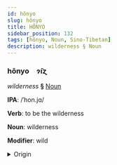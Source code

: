 ```yaml
---
id: hônyo
slug: hônyo
title: HÔNYO
sidebar_position: 132
tags: [hônyo, Noun, Sino-Tibetan]
description: wilderness § Noun
---
```


### hônyo&emsp;<span kind="abugida">ɂ̃ıɀ</span>

*wilderness* **§** [Noun](../../tags/Noun)

**IPA**: /ˈhon.jɑ/

**Verb**: to be the wilderness

**Noun**: wilderness

**Modifier**: wild

<details>
    <summary>Origin</summary>
    Min, Southern 荒野 hong-iá /hɔŋia/<br/>
    <em>Sino-Tibetan Language Family</em>
</details>